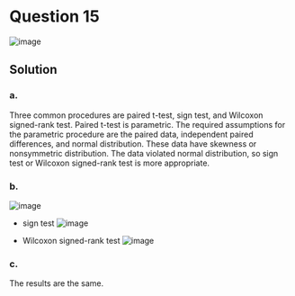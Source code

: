 # Question 15
![image](https://github.com/user-attachments/assets/d342e55f-9480-495a-8f2d-cbad4991c455)

## Solution
### a.
Three common procedures are paired t-test, sign test, and Wilcoxon signed-rank test.
Paired t-test is parametric.
The required assumptions for the parametric procedure are the paired data, independent paired differences, and normal distribution.
These data have skewness or nonsymmetric distribution. The data violated normal distribution, so sign test or Wilcoxon signed-rank test is more appropriate.

### b.
![image](https://github.com/user-attachments/assets/a56a2ad0-016d-42f9-a910-651a330ea384)

- sign test
![image](https://github.com/user-attachments/assets/0aa6fc40-4285-4587-8902-5e967ddd2551)

- Wilcoxon signed-rank test
![image](https://github.com/user-attachments/assets/27593788-4e29-4e3d-afdb-96b1977fb881)

### c.
The results are the same.
